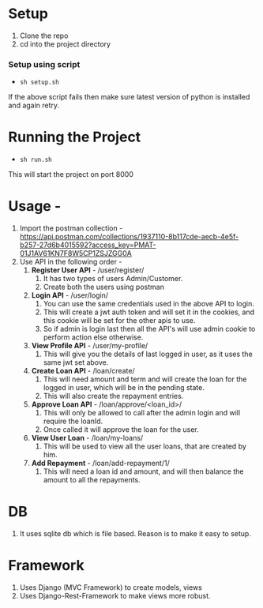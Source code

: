# Setup 
1. Clone the repo
2. cd into the project directory

### Setup using script
* `sh setup.sh`

If the above script fails then make sure latest version of python is installed
and again retry.

# Running the Project
* `sh run.sh`

This will start the project on port 8000

# Usage -
1. Import the postman collection - https://api.postman.com/collections/1937110-8b117cde-aecb-4e5f-b257-27d6b4015592?access_key=PMAT-01J1AV61KN7F8W5CP1ZSJZGG0A
2. Use API in the following order -
   1. **Register User API** - /user/register/
      1. It has two types of users Admin/Customer. 
      2. Create both the users using postman
   2. **Login API** - /user/login/
      1. You can use the same credentials used in the above API to login. 
      2. This will create a jwt auth token and will set it in the cookies, and this cookie will be set for the other apis to use. 
      3. So if admin is login last then all the API's will use admin cookie to perform action else otherwise.
   3. **View Profile API** - /user/my-profile/
      1. This will give you the details of last logged in user, as it uses the same jwt set above.
   4. **Create Loan API** - /loan/create/
      1. This will need amount and term and will create the loan for the logged in user, which will be in the pending state. 
      2. This will also create the repayment entries.
   5. **Approve Loan API** - /loan/approve/<loan_id>/ 
      1. This will only be allowed to call after the admin login and will require the loanId. 
      2. Once called it will approve the loan for the user.
   6. **View User Loan** - /loan/my-loans/
      1. This will be used to view all the user loans, that are created by him.
   7. **Add Repayment** - /loan/add-repayment/1/
      1. This will need a loan id and amount, and will then balance the amount to all the repayments.

# DB
1. It uses sqlite db which is file based. Reason is to make it easy to setup.

# Framework
1. Uses Django (MVC Framework) to create models, views
2. Uses Django-Rest-Framework to make views more robust.

